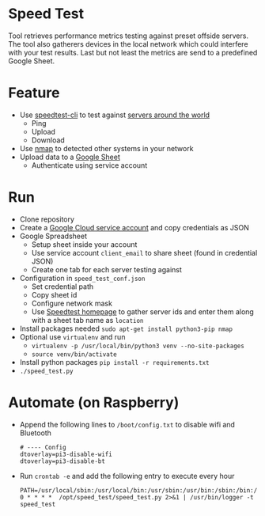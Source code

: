 Speed Test
=====

Tool retrieves performance metrics testing against preset offside servers. The tool also gatherers devices in the local network which could interfere with your test results. Last but not least the metrics are send to a predefined Google Sheet.

# Feature

* Use [speedtest-cli](https://github.com/sivel/speedtest-cli) to test against [servers around the world](http://www.speedtest.net)
    * Ping
    * Upload
    * Download
* Use [nmap](https://nmap.org/) to detected other systems in your network
* Upload data to a [Google Sheet](https://www.google.com/sheets/about/)
    * Authenticate using service account

# Run

* Clone repository
* Create a [Google Cloud service account](https://console.cloud.google.com/apis/credentials) and copy credentials as JSON
* Google Spreadsheet
    * Setup sheet inside your account
    * Use service account `client_email` to share sheet (found in credential JSON)
    * Create one tab for each server testing against
* Configuration in `speed_test_conf.json`
    * Set credential path
    * Copy sheet id
    * Configure network mask
    * Use [Speedtest homepage](http://www.speedtest.net) to gather server ids and enter them along with a sheet tab name as `location`
* Install packages needed `sudo apt-get install python3-pip nmap`
* Optional use `virtualenv` and run
    * `virtualenv -p /usr/local/bin/python3 venv --no-site-packages`
    * `source venv/bin/activate`
* Install python packages `pip install -r requirements.txt`
* `./speed_test.py`

# Automate (on Raspberry)

* Append the following lines to `/boot/config.txt` to disable wifi and Bluetooth

    ```
    # ---- Config
    dtoverlay=pi3-disable-wifi
    dtoverlay=pi3-disable-bt
    ```

* Run `crontab -e` and add the following entry to execute every hour

    ```
    PATH=/usr/local/sbin:/usr/local/bin:/usr/sbin:/usr/bin:/sbin:/bin:/usr/local/games:/usr/games
    0 * * * *  /opt/speed_test/speed_test.py 2>&1 | /usr/bin/logger -t speed_test
    ```
